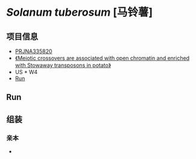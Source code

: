 # *Solanum tuberosum* [马铃薯]

## 项目信息
+ [PRJNA335820](https://www.ncbi.nlm.nih.gov/bioproject/?term=PRJNA335820)
+ [《Meiotic crossovers are associated with open chromatin and enriched with Stowaway transposons in potato》](https://www.ncbi.nlm.nih.gov/pmc/articles/PMC5663088/)
+ US * W4
+ [Run](https://trace.ncbi.nlm.nih.gov/Traces/study/?acc=PRJNA356643&go=go)

## Run

## 组装

### 亲本
+ 

